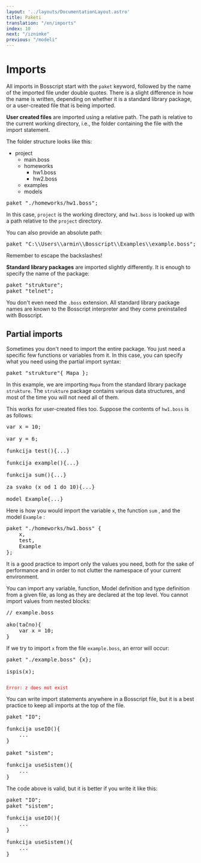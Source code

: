 ```yaml
---
layout: '../layouts/DocumentationLayout.astro'
title: Paketi
translation: "/en/imports"
index: 10
next: "/iznimke"
previous: "/modeli"
---
```


# Imports

All imports in Bosscript start with the `paket` keyword, followed by the name of the imported file under double quotes. 
There is a slight difference in how the name is written, depending on whether it is a standard library package, or a 
user-created file that is being imported.

**User created files** are imported using a relative path. The path is relative to the current working directory, i.e., the folder
containing the file with the import statement.

The folder structure looks like this:

* project
    * main.boss
    * homeworks
        * hw1.boss
        * hw2.boss
    * examples
    * models

<pre>
<span class="keyword">paket</span> <span class="string">"./homeworks/hw1.boss"</span><span class="keyword">;</span>
</pre>

In this case, `project` is the working directory, and `hw1.boss` is looked up with a path relative to the `project` directory.

You can also provide an absolute path:

<pre>
<span class="keyword">paket</span> <span class="string">"C:\\Users\\armin\\Bosscript\\Examples\\example.boss"</span><span class="keyword">;</span>
</pre>

Remember to escape the backslashes!

**Standard library packages** are imported slightly differently. It is enough to specify the name of the package:

<pre>
<span class="keyword">paket</span> <span class="string">"strukture"</span><span class="keyword">;</span>
<span class="keyword">paket</span> <span class="string">"telnet"</span><span class="keyword">;</span>
</pre>

You don't even need the `.boss` extension. All standard library package names are known to the Bosscript interpreter and 
they come preinstalled with Bosscript.

## Partial imports

Sometimes you don't need to import the entire package. You just need a specific few functions or variables from it. In this
 case, you can specify what you need using the partial import syntax:

<pre>
<span class="keyword">paket</span> <span class="string">"strukture"</span>{ Mapa }<span class="keyword">;</span>
</pre>

In this example, we are importing `Mapa` from the standard library package `strukture`. The `strukture` package contains
various data structures, and most of the time you will not need all of them. 

This works for user-created files too. Suppose the contents of `hw1.boss` is as follows:

<pre>
<span class="keyword">var</span> x = <span class="number">10</span><span class="keyword">;</span>

<span class="keyword">var</span> y = <span class="number">6</span><span class="keyword">;</span>

<span class="keyword">funkcija</span> test(){...}

<span class="keyword">funkcija</span> example(){...}

<span class="keyword">funkcija</span> sum(){...}

<span class="keyword">za svako</span> (x <span class="keyword">od</span> <span class="number">1</span> <span class="keyword">do</span> <span class="number">10</span>){...}

<span class="keyword">model</span> Example{...}
</pre>

Here is how you would import the variable `x`, the function `sum` , and the model `Example` :

<pre>
<span class="keyword">paket</span> <span class="string">"./homeworks/hw1.boss"</span> {
    x<span class="keyword">,</span>
    test<span class="keyword">,</span>
    Example    
}<span class="keyword">;</span>
</pre>

It is a good practice to import only the values you need, both for the sake of performance and in order to not clutter the 
namespace of your current environment.

You can import any variable, function, Model definition and type definition from a given file, as long as they are declared
at the top level. You cannot import values from nested blocks:

<pre>
<span class="comment">// example.boss</span>

<span class="keyword">ako</span>(<span class="keyword">tačno</span>){
    <span class="keyword">var</span> x = <span class="number">10</span><span class="keyword">;</span>
}
</pre>

If we try to import `x` from the file `example.boss`, an error will occur:

<pre>
<span class="keyword">paket</span> <span class="string">"./example.boss"</span> {x}<span class="keyword">;</span>

ispis(x)<span class="keyword">;</span>
</pre>

<code style="color: red;">
Error: z does not exist
</code>
 
You can write import statements anywhere in a Bosscript file, but it is a best practice to keep all imports at the top of the file.

<pre>
<span class="keyword">paket</span> <span class="string">"IO"</span><span class="keyword">;</span>

<span class="keyword">funkcija</span> useIO(){
    ...
}

<span class="keyword">paket</span> <span class="string">"sistem"</span><span class="keyword">;</span>

<span class="keyword">funkcija</span> useSistem(){
    ...
}
</pre>

The code above is valid, but it is better if you write it like this:

<pre>
<span class="keyword">paket</span> <span class="string">"IO"</span><span class="keyword">;</span>
<span class="keyword">paket</span> <span class="string">"sistem"</span><span class="keyword">;</span>

<span class="keyword">funkcija</span> useIO(){
    ...
}

<span class="keyword">funkcija</span> useSistem(){
    ...
}
</pre>
